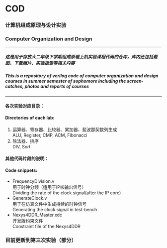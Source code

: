 # COD
### 计算机组成原理与设计实验
### Computer Organization and Design
***
##### 这是用于存放大二年级下学期组成原理上机实验课程代码的仓库，库内还包括截图、下载照片、实验报告等相关内容  
##### This is a repository of verilog code of computer organization and design courses in summer semester of sophomore including the screen-catches, photos and reports of courses  

***
#### 各次实验对应目录：  
#### Directories of each lab:   
1. 运算器、寄存器、比较器、累加器、斐波那契数列生成  
    ALU, Register, CMP, ACM, Fibonacci
2. 除法器、排序  
    DIV, Sort

#### 其他代码片段的说明：  
#### Code snippets:   
- FrequencyDivision.v  
    用于时钟分频（适用于IP核输出信号）  
    Dividing the rate of the clock signal(after the IP core)  
- GenerateClock.v  
    用于在仿真文件中生成持续的时钟信号  
    Generating the clock signal in test-bench  
- Nexys4DDR_Master.xdc  
    开发版约束文件  
    Constraint file of the Nexys4DDR  

### 目前更新到第三次实验（部分）